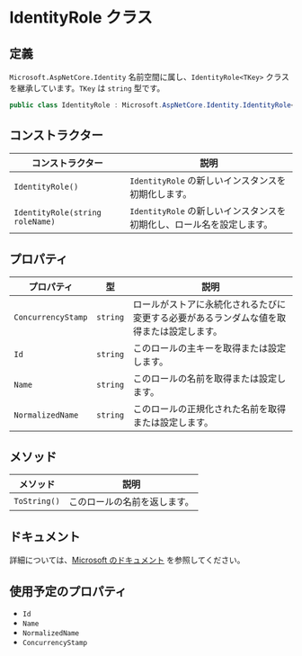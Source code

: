 # IdentityRole クラス

## 定義

`Microsoft.AspNetCore.Identity` 名前空間に属し、`IdentityRole<TKey>` クラスを継承しています。`TKey` は `string` 型です。

```csharp
public class IdentityRole : Microsoft.AspNetCore.Identity.IdentityRole<string>
```

## コンストラクター

| コンストラクター | 説明 |
| --- | --- |
| `IdentityRole()` | `IdentityRole` の新しいインスタンスを初期化します。 |
| `IdentityRole(string roleName)` | `IdentityRole` の新しいインスタンスを初期化し、ロール名を設定します。 |

## プロパティ

| プロパティ | 型 | 説明 |
| --- | --- | --- |
| `ConcurrencyStamp` | `string` | ロールがストアに永続化されるたびに変更する必要があるランダムな値を取得または設定します。 |
| `Id` | `string` | このロールの主キーを取得または設定します。 |
| `Name` | `string` | このロールの名前を取得または設定します。 |
| `NormalizedName` | `string` | このロールの正規化された名前を取得または設定します。 |

## メソッド

| メソッド | 説明 |
| --- | --- |
| `ToString()` | このロールの名前を返します。 |

## ドキュメント

詳細については、[Microsoft のドキュメント](https://learn.microsoft.com/ja-jp/dotnet/api/microsoft.aspnetcore.identity.identityrole?view=aspnetcore-9.0) を参照してください。

## 使用予定のプロパティ
- `Id`
- `Name`
- `NormalizedName`
- `ConcurrencyStamp`
